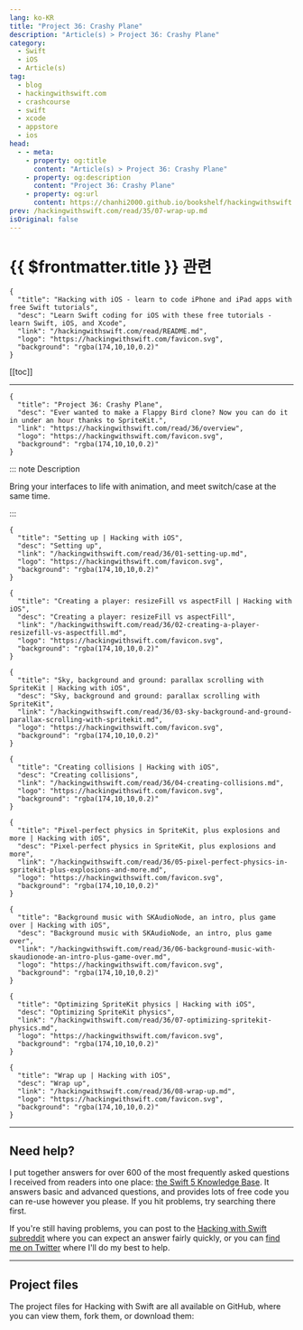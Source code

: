 ```yaml
---
lang: ko-KR
title: "Project 36: Crashy Plane"
description: "Article(s) > Project 36: Crashy Plane"
category:
  - Swift
  - iOS
  - Article(s)
tag: 
  - blog
  - hackingwithswift.com
  - crashcourse
  - swift
  - xcode
  - appstore
  - ios  
head:
  - - meta:
    - property: og:title
      content: "Article(s) > Project 36: Crashy Plane"
    - property: og:description
      content: "Project 36: Crashy Plane"
    - property: og:url
      content: https://chanhi2000.github.io/bookshelf/hackingwithswift.com/read/36/overview.html
prev: /hackingwithswift.com/read/35/07-wrap-up.md
isOriginal: false
---
```


# {{ $frontmatter.title }} 관련

```component VPCard
{
  "title": "Hacking with iOS - learn to code iPhone and iPad apps with free Swift tutorials",
  "desc": "Learn Swift coding for iOS with these free tutorials - learn Swift, iOS, and Xcode",
  "link": "/hackingwithswift.com/read/README.md",
  "logo": "https://hackingwithswift.com/favicon.svg",
  "background": "rgba(174,10,10,0.2)"
}
```

[[toc]]

---

```component VPCard
{
  "title": "Project 36: Crashy Plane",
  "desc": "Ever wanted to make a Flappy Bird clone? Now you can do it in under an hour thanks to SpriteKit.",
  "link": "https://hackingwithswift.com/read/36/overview", 
  "logo": "https://hackingwithswift.com/favicon.svg",
  "background": "rgba(174,10,10,0.2)"
}
```

::: note Description

Bring your interfaces to life with animation, and meet switch/case at the same time.

:::

```component VPCard
{
  "title": "Setting up | Hacking with iOS",
  "desc": "Setting up",
  "link": "/hackingwithswift.com/read/36/01-setting-up.md",
  "logo": "https://hackingwithswift.com/favicon.svg",
  "background": "rgba(174,10,10,0.2)"
}
```

```component VPCard
{
  "title": "Creating a player: resizeFill vs aspectFill | Hacking with iOS",
  "desc": "Creating a player: resizeFill vs aspectFill",
  "link": "/hackingwithswift.com/read/36/02-creating-a-player-resizefill-vs-aspectfill.md",
  "logo": "https://hackingwithswift.com/favicon.svg",
  "background": "rgba(174,10,10,0.2)"
}
```

```component VPCard
{
  "title": "Sky, background and ground: parallax scrolling with SpriteKit | Hacking with iOS",
  "desc": "Sky, background and ground: parallax scrolling with SpriteKit",
  "link": "/hackingwithswift.com/read/36/03-sky-background-and-ground-parallax-scrolling-with-spritekit.md",
  "logo": "https://hackingwithswift.com/favicon.svg",
  "background": "rgba(174,10,10,0.2)"
}
```

```component VPCard
{
  "title": "Creating collisions | Hacking with iOS",
  "desc": "Creating collisions",
  "link": "/hackingwithswift.com/read/36/04-creating-collisions.md",
  "logo": "https://hackingwithswift.com/favicon.svg",
  "background": "rgba(174,10,10,0.2)"
}
```

```component VPCard
{
  "title": "Pixel-perfect physics in SpriteKit, plus explosions and more | Hacking with iOS",
  "desc": "Pixel-perfect physics in SpriteKit, plus explosions and more",
  "link": "/hackingwithswift.com/read/36/05-pixel-perfect-physics-in-spritekit-plus-explosions-and-more.md",
  "logo": "https://hackingwithswift.com/favicon.svg",
  "background": "rgba(174,10,10,0.2)"
}
```

```component VPCard
{
  "title": "Background music with SKAudioNode, an intro, plus game over | Hacking with iOS",
  "desc": "Background music with SKAudioNode, an intro, plus game over",
  "link": "/hackingwithswift.com/read/36/06-background-music-with-skaudionode-an-intro-plus-game-over.md",
  "logo": "https://hackingwithswift.com/favicon.svg",
  "background": "rgba(174,10,10,0.2)"
}
```

```component VPCard
{
  "title": "Optimizing SpriteKit physics | Hacking with iOS",
  "desc": "Optimizing SpriteKit physics",
  "link": "/hackingwithswift.com/read/36/07-optimizing-spritekit-physics.md",
  "logo": "https://hackingwithswift.com/favicon.svg",
  "background": "rgba(174,10,10,0.2)"
}
```

```component VPCard
{
  "title": "Wrap up | Hacking with iOS",
  "desc": "Wrap up",
  "link": "/hackingwithswift.com/read/36/08-wrap-up.md",
  "logo": "https://hackingwithswift.com/favicon.svg",
  "background": "rgba(174,10,10,0.2)"
}
```

---

## Need help?

I put together answers for over 600 of the most frequently asked questions I received from readers into one place: [the Swift 5 Knowledge Base](/hackingwithswift.com/example-code/README.md). It answers basic and advanced questions, and provides lots of free code you can re-use however you please. If you hit problems, try searching there first.

If you're still having problems, you can post to the [<FontIcon icon="fa-brands fa-reddit"/>Hacking with Swift subreddit](http://reddit.com/r/hackingwithswift) where you can expect an answer fairly quickly, or you can [<FontIcon icon="fa-brands fa-x-twitter"/>find me on Twitter](http://x.com/twostraws) where I'll do my best to help.

---

## Project files

The project files for Hacking with Swift are all available on GitHub, where you can view them, fork them, or download them:

<SiteInfo
  name="twostraws/HackingWithSwift"
  desc="The project source code for Hacking with iOS."
  url="https://github.com/twostraws/HackingWithSwift"
  logo="https://avatars.githubusercontent.com/u/190200?v=4"
  preview="https://opengraph.githubassets.com/0c5c3b0395eec78c01ced842cfd7c8e99ad84abe3fe892fe90b1e97e022423ce/twostraws/HackingWithSwift"/>

